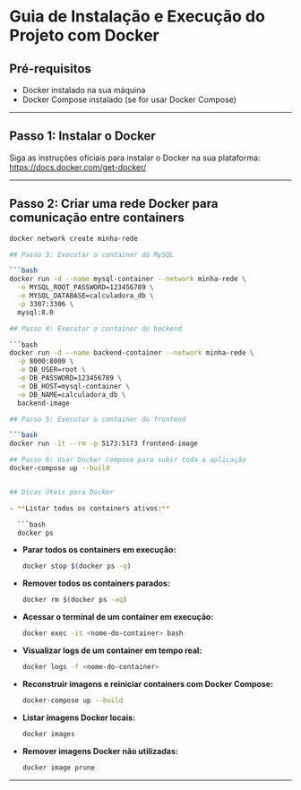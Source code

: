 # Guia de Instalação e Execução do Projeto com Docker

## Pré-requisitos
- Docker instalado na sua máquina  
- Docker Compose instalado (se for usar Docker Compose)  

---

## Passo 1: Instalar o Docker

Siga as instruções oficiais para instalar o Docker na sua plataforma:  
https://docs.docker.com/get-docker/

---

## Passo 2: Criar uma rede Docker para comunicação entre containers

```bash
docker network create minha-rede

## Passo 3: Executar o container do MySQL

```bash
docker run -d --name mysql-container --network minha-rede \
  -e MYSQL_ROOT_PASSWORD=123456789 \
  -e MYSQL_DATABASE=calculadora_db \
  -p 3307:3306 \
  mysql:8.0

## Passo 4: Executar o container do backend

```bash
docker run -d --name backend-container --network minha-rede \
  -p 8000:8000 \
  -e DB_USER=root \
  -e DB_PASSWORD=123456789 \
  -e DB_HOST=mysql-container \
  -e DB_NAME=calculadora_db \
  backend-image

## Passo 5: Executar o container do frontend

```bash
docker run -it --rm -p 5173:5173 frontend-image

## Passo 6: Usar Docker Compose para subir toda a aplicação
docker-compose up --build


## Dicas Úteis para Docker

- **Listar todos os containers ativos:**

  ```bash
  docker ps
  ```

- **Parar todos os containers em execução:**

  ```bash
  docker stop $(docker ps -q)
  ```

- **Remover todos os containers parados:**

  ```bash
  docker rm $(docker ps -aq)
  ```

- **Acessar o terminal de um container em execução:**

  ```bash
  docker exec -it <nome-do-container> bash
  ```

- **Visualizar logs de um container em tempo real:**

  ```bash
  docker logs -f <nome-do-container>
  ```

- **Reconstruir imagens e reiniciar containers com Docker Compose:**

  ```bash
  docker-compose up --build
  ```

- **Listar imagens Docker locais:**

  ```bash
  docker images
  ```

- **Remover imagens Docker não utilizadas:**

  ```bash
  docker image prune
  ```

---


